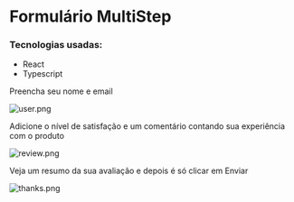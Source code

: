 # Formulário MultiStep

### Tecnologias usadas:

- React
- Typescript

Preencha seu nome e email

![user.png](https://i.postimg.cc/jSqBzJsw/user.png)

Adicione o nível de satisfação e um comentário contando sua experiência com o produto

![review.png](https://i.postimg.cc/G2DfcFjN/review.png)

Veja um resumo da sua avaliação e depois é só clicar em Enviar

![thanks.png](https://i.postimg.cc/c4hb44Qs/thanks.png)
